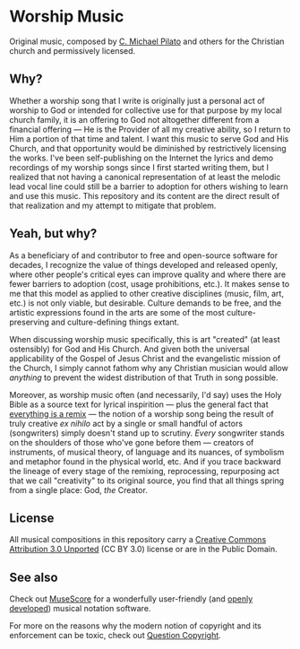 # Worship Music

Original music, composed by [C. Michael
Pilato](http://cmichaelpilato.com) and others for the Christian church
and permissively licensed.

## Why?

Whether a worship song that I write is originally just a personal act
of worship to God or intended for collective use for that purpose by
my local church family, it is an offering to God not altogether
different from a financial offering — He is the Provider of all my
creative ability, so I return to Him a portion of that time and
talent.  I want this music to serve God and His Church, and that
opportunity would be diminished by restrictively licensing the works.
I've been self-publishing on the Internet the lyrics and demo
recordings of my worship songs since I first started writing them, but
I realized that not having a canonical representation of at least the
melodic lead vocal line could still be a barrier to adoption for
others wishing to learn and use this music.  This repository and its
content are the direct result of that realization and my attempt to
mitigate that problem.

## Yeah, but why?

As a beneficiary of and contributor to free and open-source software
for decades, I recognize the value of things developed and released
openly, where other people's critical eyes can improve quality and
where there are fewer barriers to adoption (cost, usage prohibitions,
etc.).  It makes sense to me that this model as applied to other
creative disciplines (music, film, art, etc.) is not only viable, but
desirable.  Culture demands to be free, and the artistic expressions
found in the arts are some of the most culture-preserving and
culture-defining things extant.

When discussing worship music specifically, this is art "created" (at
least ostensibly) for God and His Church.  And given both the
universal applicability of the Gospel of Jesus Christ and the
evangelistic mission of the Church, I simply cannot fathom why any
Christian musician would allow _anything_ to prevent the widest
distribution of that Truth in song possible.

Moreover, as worship music often (and necessarily, I'd say) uses the
Holy Bible as a source text for lyrical inspirition — plus the general
fact that [everything is a remix](https://www.youtube.com/watch?v=nJPERZDfyWc)
— the notion of a worship song being the result of truly creative _ex
nihilo_ act by a single or small handful of actors (songwriters)
simply doesn't stand up to scrutiny.  _Every_ songwriter stands on the
shoulders of those who've gone before them — creators of instruments,
of musical theory, of language and its nuances, of symbolism and
metaphor found in the physical world, etc.  And if you trace backward
the lineage of every stage of the remixing, reprocessing, repurposing
act that we call "creativity" to its original source, you find that
all things spring from a single place: God, _the_ Creator.

## License

All musical compositions in this repository carry a [Creative Commons
Attribution 3.0 Unported](https://creativecommons.org/licenses/by/3.0/)
(CC BY 3.0) license or are in the Public Domain.

## See also

Check out [MuseScore](https://musescore.org) for a wonderfully
user-friendly (and [openly developed](https://github.com/musescore/MuseScore)) 
musical notation software.

For more on the reasons why the modern notion of copyright
and its enforcement can be toxic, check out [Question
Copyright](https://questioncopyright.org/).
